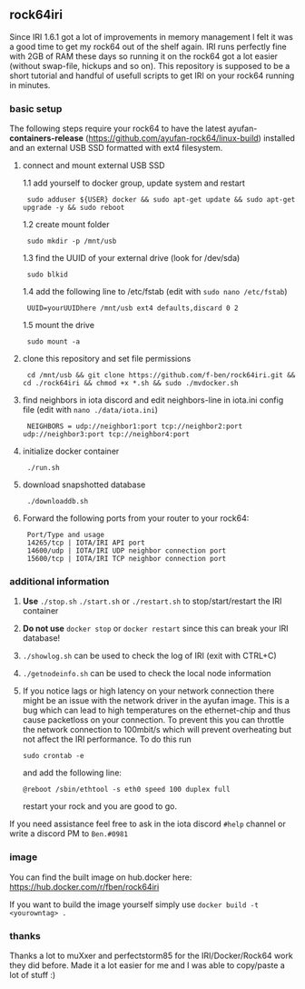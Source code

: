 ## rock64iri
Since IRI 1.6.1 got a lot of improvements in memory management I felt it was a good time to get my rock64 out of the shelf again. IRI runs perfectly fine with 2GB of RAM these days so running it on the rock64 got a lot easier (without swap-file, hickups and so on). This repository is supposed to be a short tutorial and handful of usefull scripts to get IRI on your rock64 running in minutes.

### basic setup
The following steps require your rock64 to have the latest ayufan-**containers-release** (https://github.com/ayufan-rock64/linux-build) installed and an external USB SSD formatted with ext4 filesystem.

1. connect and mount external USB SSD

	1.1 add yourself to docker group, update system and restart
	
		sudo adduser ${USER} docker && sudo apt-get update && sudo apt-get upgrade -y && sudo reboot

	1.2 create mount folder
	
		sudo mkdir -p /mnt/usb
	
	1.3 find the UUID of your external drive (look for /dev/sda)
	
		sudo blkid
	
	1.4 add the following line to /etc/fstab (edit with ```sudo nano /etc/fstab```)
	
		UUID=yourUUIDhere /mnt/usb ext4 defaults,discard 0 2
	
	1.5 mount the drive

		sudo mount -a

2. clone this repository and set file permissions

		cd /mnt/usb && git clone https://github.com/f-ben/rock64iri.git && cd ./rock64iri && chmod +x *.sh && sudo ./mvdocker.sh
	
3. find neighbors in iota discord and edit neighbors-line in iota.ini config file (edit with ```nano ./data/iota.ini```)

		NEIGHBORS = udp://neighbor1:port tcp://neighbor2:port udp://neighbor3:port tcp://neighbor4:port
	
4. initialize docker container

		./run.sh

5. download snapshotted database

		./downloaddb.sh

6. Forward the following ports from your router to your rock64:

		Port/Type and usage
		14265/tcp | IOTA/IRI API port
		14600/udp | IOTA/IRI UDP neighbor connection port
		15600/tcp | IOTA/IRI TCP neighbor connection port

### additional information
1. **Use** ```./stop.sh``` ```./start.sh``` or ```./restart.sh``` to stop/start/restart the IRI container

2. **Do not use** ```docker stop``` or ```docker restart``` since this can break your IRI database!

3. ```./showlog.sh``` can be used to check the log of IRI (exit with CTRL+C)

4. ```./getnodeinfo.sh``` can be used to check the local node information

5. If you notice lags or high latency on your network connection there might be an issue with the network driver in the ayufan image. This is a bug which can lead to high temperatures on the ethernet-chip and thus cause packetloss on your connection. To prevent this you can throttle the network connection to 100mbit/s which will prevent overheating but not affect the IRI performance. To do this run

	```sudo crontab -e```

	and add the following line:

	```@reboot /sbin/ethtool -s eth0 speed 100 duplex full```

	restart your rock and you are good to go.

If you need assistance feel free to ask in the iota discord ```#help``` channel or write a discord PM to ```Ben.#0981```

### image
You can find the built image on hub.docker here: https://hub.docker.com/r/fben/rock64iri

If you want to build the image yourself simply use ```docker build -t <yourowntag> .```

### thanks
Thanks a lot to muXxer and perfectstorm85 for the IRI/Docker/Rock64 work they did before. Made it a lot easier for me and I was able to copy/paste a lot of stuff :)
